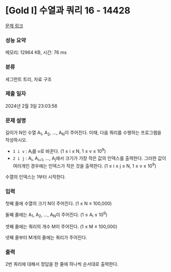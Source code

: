 # [Gold I] 수열과 쿼리 16 - 14428 

[문제 링크](https://www.acmicpc.net/problem/14428) 

### 성능 요약

메모리: 12964 KB, 시간: 76 ms

### 분류

세그먼트 트리, 자료 구조

### 제출 일자

2024년 2월 3일 23:03:56

### 문제 설명

<p>길이가 N인 수열 A<sub>1</sub>, A<sub>2</sub>, ..., A<sub>N</sub>이 주어진다. 이때, 다음 쿼리를 수행하는 프로그램을 작성하시오.</p>

<ul>
	<li><code>1 i v</code> : A<sub>i</sub>를 v로 바꾼다. (1 ≤ i ≤ N, 1 ≤ v ≤ 10<sup>9</sup>)</li>
	<li><code>2 i j</code> : A<sub>i</sub>, A<sub>i+1</sub>, ..., A<sub>j</sub>에서 크기가 가장 작은 값의 인덱스를 출력한다. 그러한 값이 여러개인 경우에는 인덱스가 작은 것을 출력한다. (1 ≤ i ≤ j <span style="display: none;"> </span>≤ N, 1 ≤ v ≤ 10<sup>9</sup>)</li>
</ul>

<p>수열의 인덱스는 1부터 시작한다.<span style="display: none;"> </span></p>

### 입력 

 <p>첫째 줄에 수열의 크기 N이 주어진다. (1 ≤ N ≤ 100,000)</p>

<p>둘째 줄에는 A<sub>1</sub>, A<sub>2</sub>, ..., A<sub>N</sub>이 주어진다. (1 ≤ A<sub>i</sub> ≤ 10<sup>9</sup>)</p>

<p>셋째 줄에는 쿼리의 개수 M이 주어진다. (1 ≤ M ≤ 100,000)</p>

<p>넷째 줄부터 M개의 줄에는 쿼리가 주어진다.</p>

### 출력 

 <p>2번 쿼리에 대해서 정답을 한 줄에 하나씩 순서대로 출력한다.</p>

